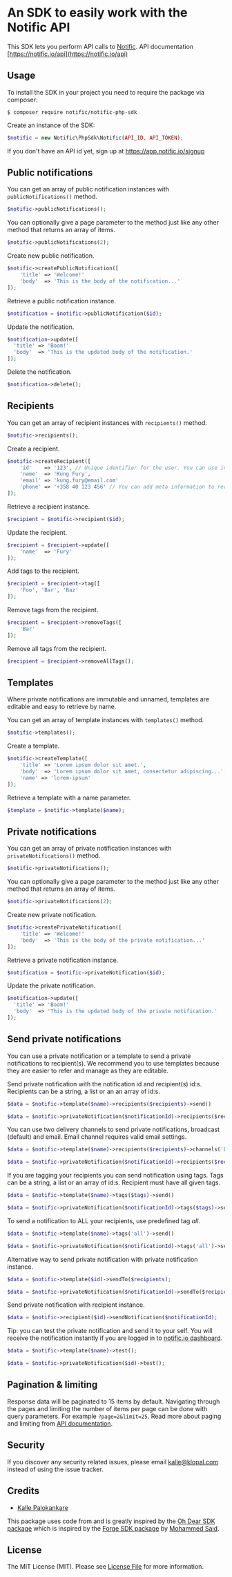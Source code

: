 # An SDK to easily work with the Notific API

This SDK lets you perform API calls to [Notific](https://notific.io).
API documentation [https://notific.io/api](https://notific.io/api)

## Usage

To install the SDK in your project you need to require the package via composer:

`$ composer require notific/notific-php-sdk`
 
Create an instance of the SDK:

```php
$notific = new Notific\PhpSdk\Notific(API_ID, API_TOKEN);
```  

If you don't have an API id yet, sign up at https://app.notific.io/signup

## Public notifications

You can get an array of public notification instances with `publicNotifications()` method.

```php
$notific->publicNotifications();
``` 

You can optionally give a page parameter to the method just like any other method that returns an array of items.

```php
$notific->publicNotifications(2);
``` 

Create new public notification.

```php
$notific->createPublicNotification([
    'title' => 'Welcome!'
    'body'  => 'This is the body of the notification...'
]);
``` 

Retrieve a public notification instance.

```php
$notification = $notific->publicNotification($id);
``` 

Update the notification.

```php
$notification->update([
  'title' => 'Boom!'
  'body'  => 'This is the updated body of the notification.'
]);
``` 

Delete the notification.

```php
$notification->delete();
``` 

## Recipients

You can get an array of recipient instances with `recipients()` method.

```php
$notific->recipients();
``` 

Create a recipient.

```php
$notific->createRecipient([
    'id'    => '123', // Unique identifier for the user. You can use integers, hashes or what ever suites you best.
    'name'  => 'Kung Fury',
    'email' => 'kung.fury@email.com'
    'phone' => '+358 40 123 456' // You can add meta information to recipient as key => value pairs.
]);
``` 

Retrieve a recipient instance.

```php
$recipient = $notific->recipient($id);
``` 

Update the recipient.

```php
$recipient = $recipient->update([
    'name'  => 'Fury'
]);
``` 

Add tags to the recipient.

```php
$recipient = $recipient->tag([
    'Foo', 'Bar', 'Baz'
]);
``` 

Remove tags from the recipient.

```php
$recipient = $recipient->removeTags([
    'Bar'
]);
``` 

Remove all tags from the recipient.

```php
$recipient = $recipient->removeAllTags();
``` 

## Templates

Where private notifications are immutable and unnamed, templates are editable and easy to retrieve by name. 

You can get an array of template instances with `templates()` method.

```php
$notific->templates();
``` 

Create a template.

```php
$notific->createTemplate([
    'title' => 'Lorem ipsum dolor sit amet.',
    'body'  => 'Lorem ipsum dolor sit amet, consectetur adipiscing...',
    'name' => 'lorem-ipsum'
]);
``` 

Retrieve a template with a name parameter.
```php
$template = $notific->template($name);
```

## Private notifications

You can get an array of private notification instances with `privateNotifications()` method.

```php
$notific->privateNotifications();
``` 

You can optionally give a page parameter to the method just like any other method that returns an array of items.

```php
$notific->privateNotifications(2);
``` 

Create new private notification.

```php
$notific->createPrivateNotification([
    'title' => 'Welcome!'
    'body'  => 'This is the body of the private notification...'
]);
``` 

Retrieve a private notification instance.

```php
$notification = $notific->privateNotification($id);
``` 

Update the private notification.

```php
$notification->update([
  'title' => 'Boom!'
  'body'  => 'This is the updated body of the private notification.'
]);
``` 

## Send private notifications

You can use a private notification or a template to send a private notifications to recipient(s). We recommend you
to use templates because they are easier to refer and manage as they are editable.

Send private notification with the notification id and recipient(s) id:s. Recipients can be a string, a list or an an array of id:s.

```php
$data = $notific->template($name)->recipients($recipients)->send()
``` 
 
```php
$data = $notific->privateNotification($notificationId)->recipients($recipients)->send()
``` 

You can use two delivery channels to send private notifications, broadcast (default) and email. Email channel requires valid email settings.

```php
$data = $notific->template($name)->recipients($recipients)->channels('broadcast', 'email')->send()
``` 
 
```php
$data = $notific->privateNotification($notificationId)->recipients($recipients)->channels('broadcast')->send()
``` 

If you are tagging your recipients you can send notification using tags. Tags can be a string, a list or an array of id:s.
Recipient must have all given tags.
 
 ```php
 $data = $notific->template($name)->tags($tags)->send()
 ``` 
 
```php
$data = $notific->privateNotification($notificationId)->tags($tags)->send()
``` 

To send a notification to ALL your recipients, use predefined tag _all_.
 
 ```php
 $data = $notific->template($name)->tags('all')->send()
 ``` 
 
```php
$data = $notific->privateNotification($notificationId)->tags('all')->send()
``` 

Alternative way to send private notification with private notification instance.

```php
$data = $notific->template($id)->sendTo($recipients);
``` 

```php
$data = $notific->privateNotification($notificationId)->sendTo($recipients);
``` 

Send private notification with recipient instance.

```php
$data = $notific->recipient($id)->sendNotification($notificationId);
``` 

Tip: you can test the private notification and send it to your self. You will receive the notification 
instantly if you are logged in to [notific.io dashboard](https://app.notific.io/dashboard).

```php
$data = $notific->template($name)->test();
``` 

```php
$data = $notific->privateNotification($id)->test();
```
## Pagination & limiting

Response data will be paginated to 15 items by default. Navigating through the pages and limiting the number of items per page can be done with query parameters. For example `?page=2&limit=25`. Read more about paging and limiting from [API documentation](https://notific.io/api/#response-pagination).

## Security

If you discover any security related issues, please email kalle@klopal.com instead of using the issue tracker.

## Credits

- [Kalle Palokankare](https://github.com/palokankare)

This package uses code from and is greatly inspired by the [Oh Dear SDK package](https://github.com/ohdearapp/ohdear-php-sdk) which is inspired by the [Forge SDK package](https://github.com/themsaid/forge-sdk) by [Mohammed Said](https://github.com/themsaid).

## License

The MIT License (MIT). Please see [License File](LICENSE.md) for more information.
